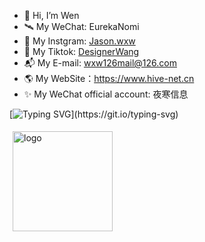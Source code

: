 - 👋 Hi, I’m Wen
- 🛰 My WeChat: EurekaNomi
- 📸 My Instgram: <a href="https://www.instagram.com/jason.wxw/" >Jason.wxw</a>
- 🌈 My Tiktok: <a href="https://www.tiktok.com/@friday.wang/" >DesignerWang</a>
- 📬 My E-mail: wxw126mail@126.com
- 🌎 My WebSite：https://www.hive-net.cn
- ✨ My WeChat official account: 夜寒信息

[![Typing SVG](https://readme-typing-svg.demolab.com?font=Fira+Code&pause=1000&random=false&width=435&lines=Welcome+to+my+profile;I+wish+you+happiness+every+day.)](https://git.io/typing-svg)

<img src="https://github-readme-stats.vercel.app/api?username=Raptor-wxw&show_icons=true&theme=onedark" alt="logo" height="160" style="margin: 5px; margin-bottom: 20px;" />
